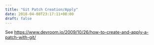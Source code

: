 ```yaml
---
title: "Git Patch Creation/Apply"
date: 2018-04-08T23:17:11+08:00
draft: false
---
```


See https://www.devroom.io/2009/10/26/how-to-create-and-apply-a-patch-with-git/
